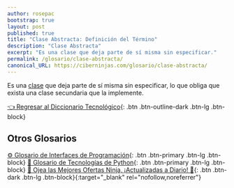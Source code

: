 ```yaml
---
author: rosepac
bootstrap: true
layout: post
published: true
title: "Clase Abstracta: Definición del Término"
description: "Clase Abstracta"
excerpt: "Es una clase que deja parte de sí misma sin especificar."
permalink: /glosario/clase-abstracta/
canonical_URL: https://ciberninjas.com/glosario/clase-abstracta/
---
```


Es una [clase](/glosario/clase) que deja parte de sí misma sin especificar, lo que obliga que exista una clase secundaria que la implemente.

[👈 Regresar al Diccionario Tecnológico](/glosario/){: .btn .btn-outline-dark .btn-lg .btn-block}

## Otros Glosarios

[⚙ Glosario de Interfaces de Programación](/glosario/completo-interfaces-programacion/){: .btn .btn-primary .btn-lg .btn-block}
[🐍 Glosario de Tecnologías de Python](/glosario/completo-tecnologias-python/){: .btn .btn-primary .btn-lg .btn-block}
[🎁 Ojea las Mejores Ofertas Ninja, ¡Actualizadas a Diario! 🛒](https://www.amazon.es/shop/cibercursos){: .btn .btn-dark .btn-lg .btn-block}{:target="_blank" rel="nofollow,noreferrer"}
